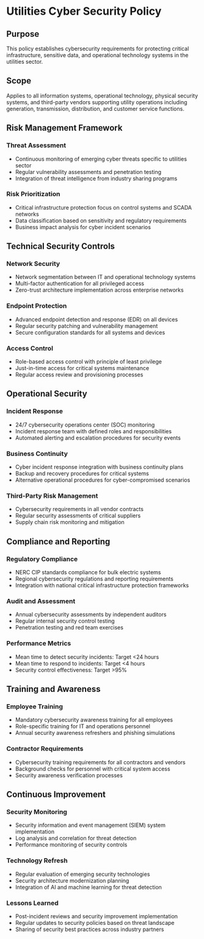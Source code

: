 # Utilities Cyber Security Policy

## Purpose
This policy establishes cybersecurity requirements for protecting critical infrastructure, sensitive data, and operational technology systems in the utilities sector.

## Scope
Applies to all information systems, operational technology, physical security systems, and third-party vendors supporting utility operations including generation, transmission, distribution, and customer service functions.

## Risk Management Framework

### Threat Assessment
- Continuous monitoring of emerging cyber threats specific to utilities sector  
- Regular vulnerability assessments and penetration testing  
- Integration of threat intelligence from industry sharing programs  

### Risk Prioritization
- Critical infrastructure protection focus on control systems and SCADA networks  
- Data classification based on sensitivity and regulatory requirements  
- Business impact analysis for cyber incident scenarios  

## Technical Security Controls

### Network Security
- Network segmentation between IT and operational technology systems  
- Multi-factor authentication for all privileged access  
- Zero-trust architecture implementation across enterprise networks  

### Endpoint Protection
- Advanced endpoint detection and response (EDR) on all devices  
- Regular security patching and vulnerability management  
- Secure configuration standards for all systems and devices  

### Access Control
- Role-based access control with principle of least privilege  
- Just-in-time access for critical systems maintenance  
- Regular access review and provisioning processes  

## Operational Security

### Incident Response
- 24/7 cybersecurity operations center (SOC) monitoring  
- Incident response team with defined roles and responsibilities  
- Automated alerting and escalation procedures for security events  

### Business Continuity
- Cyber incident response integration with business continuity plans  
- Backup and recovery procedures for critical systems  
- Alternative operational procedures for cyber-compromised scenarios  

### Third-Party Risk Management
- Cybersecurity requirements in all vendor contracts  
- Regular security assessments of critical suppliers  
- Supply chain risk monitoring and mitigation  

## Compliance and Reporting

### Regulatory Compliance
- NERC CIP standards compliance for bulk electric systems  
- Regional cybersecurity regulations and reporting requirements  
- Integration with national critical infrastructure protection frameworks  

### Audit and Assessment
- Annual cybersecurity assessments by independent auditors  
- Regular internal security control testing  
- Penetration testing and red team exercises  

### Performance Metrics
- Mean time to detect security incidents: Target <24 hours  
- Mean time to respond to incidents: Target <4 hours  
- Security control effectiveness: Target >95%  

## Training and Awareness

### Employee Training
- Mandatory cybersecurity awareness training for all employees  
- Role-specific training for IT and operations personnel  
- Annual security awareness refreshers and phishing simulations  

### Contractor Requirements
- Cybersecurity training requirements for all contractors and vendors  
- Background checks for personnel with critical system access  
- Security awareness verification processes  

## Continuous Improvement

### Security Monitoring
- Security information and event management (SIEM) system implementation  
- Log analysis and correlation for threat detection  
- Performance monitoring of security controls  

### Technology Refresh
- Regular evaluation of emerging security technologies  
- Security architecture modernization planning  
- Integration of AI and machine learning for threat detection  

### Lessons Learned
- Post-incident reviews and security improvement implementation  
- Regular updates to security policies based on threat landscape  
- Sharing of security best practices across industry partners